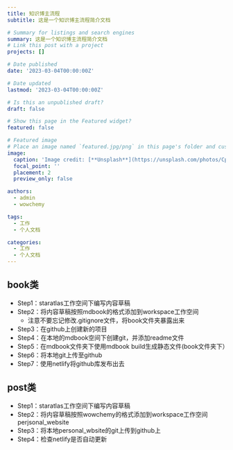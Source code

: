 ```yaml
---
title: 知识博主流程
subtitle: 这是一个知识博主流程简介文档

# Summary for listings and search engines
summary: 这是一个知识博主流程简介文档
# Link this post with a project
projects: []

# Date published
date: '2023-03-04T00:00:00Z'

# Date updated
lastmod: '2023-03-04T00:00:00Z'

# Is this an unpublished draft?
draft: false

# Show this page in the Featured widget?
featured: false

# Featured image
# Place an image named `featured.jpg/png` in this page's folder and customize its options here.
image:
  caption: 'Image credit: [**Unsplash**](https://unsplash.com/photos/CpkOjOcXdUY)'
  focal_point: ''
  placement: 2
  preview_only: false

authors:
  - admin
  - wowchemy

tags:
  - 工作
  - 个人文档

categories:
  - 工作
  - 个人文档
---
```



## book类
+ Step1：staratlas工作空间下编写内容草稿
+ Step2：将内容草稿按照mdbook的格式添加到workspace工作空间
  + 注意不要忘记修改.gitignore文件，将book文件夹暴露出来
+ Step3：在github上创建新的项目
+ Step4：在本地的mdbook空间下创建git，并添加readme文件
+ Step5：在mdbook文件夹下使用mdbook  build生成静态文件(book文件夹下）
+ Step6：将本地git上传至github
+ Step7：使用netlify将github库发布出去
## post类
+ Step1：staratlas工作空间下编写内容草稿
+ Step2：将内容草稿按照wowchemy的格式添加到workspace工作空间perjsonal_website
+ Step3：将本地personal_wbsite的git上传到github上
+ Step4：检查netlify是否自动更新